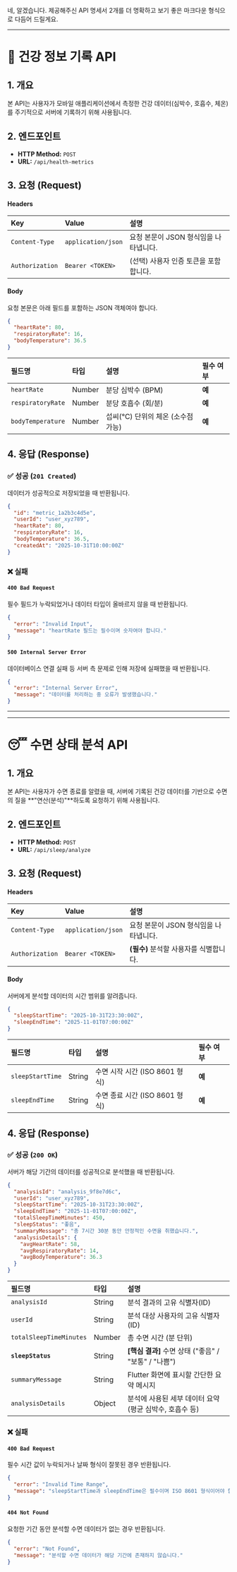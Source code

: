 네, 알겠습니다. 제공해주신 API 명세서 2개를 더 명확하고 보기 좋은 마크다운 형식으로 다듬어 드릴게요.

-----

# 📝 건강 정보 기록 API

## 1\. 개요

본 API는 사용자가 모바일 애플리케이션에서 측정한 건강 데이터(심박수, 호흡수, 체온)를 주기적으로 서버에 기록하기 위해 사용됩니다.

## 2\. 엔드포인트

  * **HTTP Method:** `POST`
  * **URL:** `/api/health-metrics`

## 3\. 요청 (Request)

#### Headers

| Key           | Value              | 설명                                        |
| :------------ | :----------------- | :------------------------------------------ |
| `Content-Type`| `application/json` | 요청 본문이 JSON 형식임을 나타냅니다.       |
| `Authorization`| `Bearer <TOKEN>`   | (선택) 사용자 인증 토큰을 포함합니다.       |

#### Body

요청 본문은 아래 필드를 포함하는 JSON 객체여야 합니다.

```json
{
  "heartRate": 80,
  "respiratoryRate": 16,
  "bodyTemperature": 36.5
}
```

| 필드명            | 타입   | 설명                               | 필수 여부 |
| :---------------- | :----- | :--------------------------------- | :-------- |
| `heartRate`       | Number | 분당 심박수 (BPM)                  | **예** |
| `respiratoryRate` | Number | 분당 호흡수 (회/분)                | **예** |
| `bodyTemperature` | Number | 섭씨(°C) 단위의 체온 (소수점 가능) | **예** |

## 4\. 응답 (Response)

### ✅ 성공 (`201 Created`)

데이터가 성공적으로 저장되었을 때 반환됩니다.

```json
{
  "id": "metric_1a2b3c4d5e",
  "userId": "user_xyz789",
  "heartRate": 80,
  "respiratoryRate": 16,
  "bodyTemperature": 36.5,
  "createdAt": "2025-10-31T10:00:00Z"
}
```

### ❌ 실패

#### `400 Bad Request`

필수 필드가 누락되었거나 데이터 타입이 올바르지 않을 때 반환됩니다.

```json
{
  "error": "Invalid Input",
  "message": "heartRate 필드는 필수이며 숫자여야 합니다."
}
```

#### `500 Internal Server Error`

데이터베이스 연결 실패 등 서버 측 문제로 인해 저장에 실패했을 때 반환됩니다.

```json
{
  "error": "Internal Server Error",
  "message": "데이터를 처리하는 중 오류가 발생했습니다."
}
```

-----

-----

# 😴 수면 상태 분석 API

## 1\. 개요

본 API는 사용자가 수면 종료를 알렸을 때, 서버에 기록된 건강 데이터를 기반으로 수면의 질을 \*\*"연산(분석)"\*\*하도록 요청하기 위해 사용됩니다.

## 2\. 엔드포인트

  * **HTTP Method:** `POST`
  * **URL:** `/api/sleep/analyze`

## 3\. 요청 (Request)

#### Headers

| Key           | Value              | 설명                                      |
| :------------ | :----------------- | :---------------------------------------- |
| `Content-Type`| `application/json` | 요청 본문이 JSON 형식임을 나타냅니다.     |
| `Authorization`| `Bearer <TOKEN>`   | **(필수)** 분석할 사용자를 식별합니다. |

#### Body

서버에게 분석할 데이터의 시간 범위를 알려줍니다.

```json
{
  "sleepStartTime": "2025-10-31T23:30:00Z",
  "sleepEndTime": "2025-11-01T07:00:00Z"
}
```

| 필드명          | 타입   | 설명                             | 필수 여부 |
| :-------------- | :----- | :------------------------------- | :-------- |
| `sleepStartTime`| String | 수면 시작 시간 (ISO 8601 형식)   | **예** |
| `sleepEndTime`  | String | 수면 종료 시간 (ISO 8601 형식)   | **예** |

## 4\. 응답 (Response)

### ✅ 성공 (`200 OK`)

서버가 해당 기간의 데이터를 성공적으로 분석했을 때 반환됩니다.

```json
{
  "analysisId": "analysis_9f8e7d6c",
  "userId": "user_xyz789",
  "sleepStartTime": "2025-10-31T23:30:00Z",
  "sleepEndTime": "2025-11-01T07:00:00Z",
  "totalSleepTimeMinutes": 450,
  "sleepStatus": "좋음",
  "summaryMessage": "총 7시간 30분 동안 안정적인 수면을 취했습니다.",
  "analysisDetails": {
    "avgHeartRate": 58,
    "avgRespiratoryRate": 14,
    "avgBodyTemperature": 36.3
  }
}
```

| 필드명              | 타입   | 설명                                                    |
| :------------------ | :----- | :------------------------------------------------------ |
| `analysisId`        | String | 분석 결과의 고유 식별자(ID)                             |
| `userId`            | String | 분석 대상 사용자의 고유 식별자(ID)                      |
| `totalSleepTimeMinutes` | Number | 총 수면 시간 (분 단위)                                  |
| **`sleepStatus`** | String | **[핵심 결과]** 수면 상태 ("좋음" / "보통" / "나쁨")    |
| `summaryMessage`    | String | Flutter 화면에 표시할 간단한 요약 메시지                |
| `analysisDetails`   | Object | 분석에 사용된 세부 데이터 요약 (평균 심박수, 호흡수 등) |

### ❌ 실패

#### `400 Bad Request`

필수 시간 값이 누락되거나 날짜 형식이 잘못된 경우 반환됩니다.

```json
{
  "error": "Invalid Time Range",
  "message": "sleepStartTime과 sleepEndTime은 필수이며 ISO 8601 형식이어야 합니다."
}
```

#### `404 Not Found`

요청한 기간 동안 분석할 수면 데이터가 없는 경우 반환됩니다.

```json
{
  "error": "Not Found",
  "message": "분석할 수면 데이터가 해당 기간에 존재하지 않습니다."
}
```
